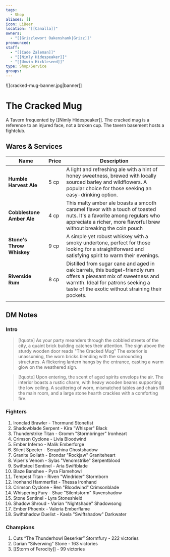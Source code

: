 ```yaml
---
tags:
  - Shop
aliases: []
icon: LiBeer
location: "[[Canalla]]"
owners:
  - "[[Grizzlewort Oakenshank|Grizz]]"
pronounced: 
staff:
  - "[[Cade Zaleman]]"
  - "[[Nimly Hidespeaker]]"
  - "[[Umwin Hickleseed]]"
type: Shop/Service
groups:
---
```


![[cracked-mug-banner.jpg|banner]]

# The Cracked Mug

A Tavern frequented by [[Nimly Hidespeaker]]. The cracked mug is a reference to an injured face, not a broken cup. The tavern basement hosts a fightclub.

## Wares & Services

| Name                      | Price | Description                                                                                                                                                                                                 |
| ------------------------- | ----- | ----------------------------------------------------------------------------------------------------------------------------------------------------------------------------------------------------------- |
| **Humble Harvest Ale**    | 5 cp  | A light and refreshing ale with a hint of honey sweetness, brewed with locally sourced barley and wildflowers. A popular choice for those seeking an easy-drinking option.                                  |
| **Cobblestone Amber Ale**     | 4 cp  | This malty amber ale boasts a smooth caramel flavor with a touch of toasted nuts. It's a favorite among regulars who appreciate a richer, more flavorful brew without breaking the coin pouch               |
| **Stone's Throw Whiskey** | 9 cp  | A simple yet robust whiskey with a smoky undertone, perfect for those looking for a straightforward and satisfying spirit to warm their evenings.                                                           |
| **Riverside Rum**         | 8 cp  | Distilled from sugar cane and aged in oak barrels, this budget-friendly rum offers a pleasant mix of sweetness and warmth. Ideal for patrons seeking a taste of the exotic without straining their pockets. |
|                           |       |                                                                                                                                                                                                             |

## DM Notes

### Intro

>[!quote] As your party meanders through the cobbled streets of the city, a quaint brick building catches their attention. The sign above the sturdy wooden door reads "The Cracked Mug" The exterior is unassuming, the worn bricks blending with the surrounding structures. A flickering lantern hangs by the entrance, casting a warm glow on the weathered sign.

>[!quote] Upon entering, the scent of aged spirits envelops the air. The interior boasts a rustic charm, with heavy wooden beams supporting the low ceiling. A scattering of worn, mismatched tables and chairs fill the main room, and a large stone hearth crackles with a comforting fire.

### Fighters

1. Ironclad Brawler - Thormund Stonefist
2. Shadowblade Serpent - Kira "Whisper" Black
3. Thunderstrike Titan - Gromm "Stormbringer" Ironheart
4. Crimson Cyclone - Livia Bloodwind
5. Ember Inferno - Malik Emberforge
6. Silent Specter - Seraphina Ghostshadow
7. Granite Goliath - Brondar "Rockjaw" Graniteheart
8. Viper's Venom - Sylas "Venomstrike" Serpentblood
9. Swiftsteel Sentinel - Aria Swiftblade
10. Blaze Banshee - Pyra Flamehowl
11. Tempest Titan - Riven "Windrider" Stormborn
12. Ironhand Hammerfist - Thessa Ironhand
13. Crimson Cyclone - Ren "Bloodwind" Crimsonblade
14. Whispering Fury - Shae "Silentstorm" Ravenshadow
16. Stone Sentinel - Lyra Stoneshield
17. Shadow Shroud - Varian "Nightshade" Shadowsong
18. Ember Phoenix - Valeria Emberflame
29. Swiftshadow Duelist - Kaela "Swiftshadow" Darkwater

### Champions

1. Cuts “The Thunderhowl Beserker” Stormfury - 222 victories
2. Darian “Silverwing” Stone - 163 victories
3. [[Storm of Ferocity]] - 99 victories

